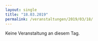 ```yaml
---
layout: single
title: "18.03.2019"
permalink: /veranstaltungen/2019/03/18/
---
```


Keine Veranstaltung an diesem Tag.

